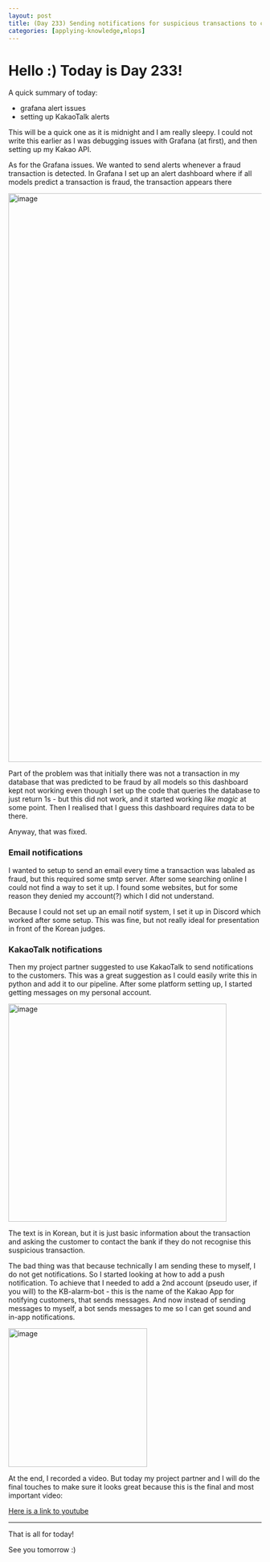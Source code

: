 ```yaml
---
layout: post
title: (Day 233) Sending notifications for suspicious transactions to customers
categories: [applying-knowledge,mlops]
---
```


# Hello :) Today is Day 233!
A quick summary of today:
* grafana alert issues
* setting up KakaoTalk alerts

This will be a quick one as it is midnight and I am really sleepy. I could not write this earlier as I was debugging issues with Grafana (at first), and then setting up my Kakao API.

As for the Grafana issues. We wanted to send alerts whenever a fraud transaction is detected. In Grafana I set up an alert dashboard where if all models predict a transaction is fraud, the transaction appears there

<img width="1132" alt="image" src="https://github.com/user-attachments/assets/cedcbd5b-41bf-49a9-b95f-31a44883a950">

Part of the problem was that initially there was not a transaction in my database that was predicted to be fraud by all models so this dashboard kept not working even though I set up the code that queries the database to just return 1s - but this did not work, and it started working *like magic* at some point. Then I realised that I guess this dashboard requires data to be there. 

Anyway, that was fixed.

### Email notifications

I wanted to setup to send an email every time a transaction was labaled as fraud, but this required some smtp server. After some searching online I could not find a way to set it up. I found some websites, but for some reason they denied my account(?) which I did not understand. 

Because I could not set up an email notif system, I set it up in Discord which worked after some setup. This was fine, but not really ideal for presentation in front of the Korean judges. 

### KakaoTalk notifications

Then my project partner suggested to use KakaoTalk to send notifications to the customers. This was a great suggestion as I could easily write this in python and add it to our pipeline. After some platform setting up, I started getting messages on my personal account. 

<img width="434" alt="image" src="https://github.com/user-attachments/assets/ec0ffbcc-66f3-4acf-a25c-cbf31746b7c8">

The text is in Korean, but it is just basic information about the transaction and asking the customer to contact the bank if they do not recognise this suspicious transaction.

The bad thing was that because technically I am sending these to myself, I do not get notifications. So I started looking at how to add a push notification. To achieve that I needed to add a 2nd account (pseudo user, if you will) to the KB-alarm-bot - this is the name of the Kakao App for notifying customers, that sends messages. And now instead of sending messages to myself, a bot sends messages to me so I can get sound and in-app notifications.

<img width="276" alt="image" src="https://github.com/user-attachments/assets/6f2edb07-c2aa-4d9b-b710-df60394c280e">

At the end, I recorded a video. But today my project partner and I will do the final touches to make sure it looks great because this is the final and most important video:

[Here is a link to youtube](https://youtu.be/m4AusVLP7Hg)

---

That is all for today!

See you tomorrow :)
